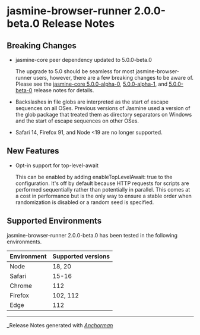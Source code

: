 # jasmine-browser-runner 2.0.0-beta.0 Release Notes

## Breaking Changes

* jasmine-core peer dependency updated to 5.0.0-beta.0

  The upgrade to 5.0 should be seamless for most jasmine-browser-runner users,
  however, there are a few breaking changes to be aware of. Please see the
  [jasmine-core 5.0.0-alpha-0](https://github.com/jasmine/jasmine/blob/main/release_notes/5.0.0-alpha.0.md),
  [5.0.0-alpha-1](https://github.com/jasmine/jasmine/blob/main/release_notes/5.0.0-alpha.1.md),
  and [5.0.0-beta-0](https://github.com/jasmine/jasmine/blob/main/release_notes/5.0.0-beta.0.md)
  release notes for details.

* Backslashes in file globs are interpreted as the start of escape sequences on
  all OSes. Previous versions of Jasmine used a version of the glob package that
  treated them as directory separators on Windows and the start of escape
  sequences on other OSes.

* Safari 14, Firefox 91, and Node <19 are no longer supported.

## New Features

* Opt-in support for top-level-await

  This can be enabled by adding enableTopLevelAwait: true to the configuration.
  It's off by default because HTTP requests for scripts are performed
  sequentially rather than potentially in parallel. This comes at a cost in
  performance but is the only way to ensure a stable order when randomization
  is disabled or a random seed is specified.

## Supported Environments

jasmine-browser-runner 2.0.0-beta.0 has been tested in the following environments.

| Environment       | Supported versions |
|-------------------|--------------------|
| Node              | 18, 20             |
| Safari            | 15-16              |
| Chrome            | 112                |
| Firefox           | 102, 112           |
| Edge              | 112                |


------

_Release Notes generated with _[Anchorman](http://github.com/infews/anchorman)_